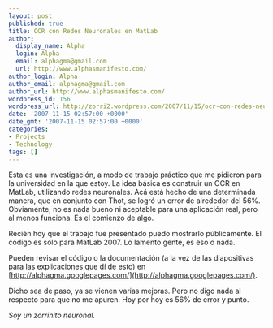 ```yaml
---
layout: post
published: true
title: OCR con Redes Neuronales en MatLab
author:
  display_name: Alpha
  login: Alpha
  email: alphagma@gmail.com
  url: http://www.alphasmanifesto.com/
author_login: Alpha
author_email: alphagma@gmail.com
author_url: http://www.alphasmanifesto.com/
wordpress_id: 156
wordpress_url: http://zorri2.wordpress.com/2007/11/15/ocr-con-redes-neuronales-en-matlab/
date: '2007-11-15 02:57:00 +0000'
date_gmt: '2007-11-15 02:57:00 +0000'
categories:
- Projects
- Technology
tags: []
---
```


Esta es una investigación, a modo de trabajo práctico que me pidieron para la universidad en la que estoy. La idea básica es construir un OCR en MatLab, utilizando redes neuronales. Acá está hecho de una determinada manera, que en conjunto con Thot, se logró un error de alrededor del 56%. Obviamente, no es nada bueno ni aceptable para una aplicación real, pero al menos funciona. Es el comienzo de algo.

Recién hoy que el trabajo fue presentado puedo mostrarlo públicamente. El código es sólo para MatLab 2007. Lo lamento gente, es eso o nada.

Pueden revisar el código o la documentación (a la vez de las diapositivas para las explicaciones que dí de esto) en [http://alphagma.googlepages.com/](http://alphagma.googlepages.com/).

Dicho sea de paso, ya se vienen varias mejoras. Pero no digo nada al respecto para que no me apuren. Hoy por hoy es 56% de error y punto.

_Soy un zorrinito neuronal._

